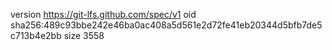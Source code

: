 version https://git-lfs.github.com/spec/v1
oid sha256:489c93bbe242e46ba0ac408a5d561e2d72fe41eb20344d5bfb7de5c713b4e2bb
size 3558

